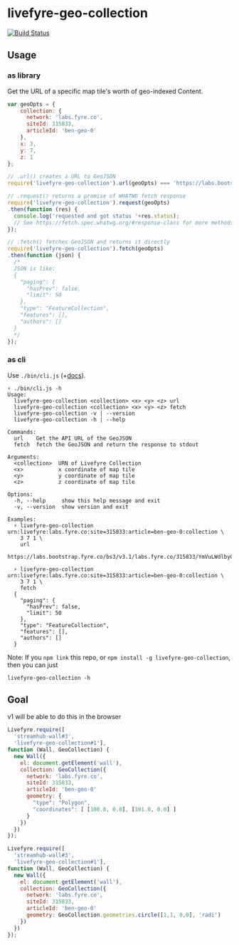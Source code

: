 # livefyre-geo-collection

[![Build Status](https://travis-ci.org/gobengo/livefyre-geo-collection.svg?branch=master)](https://travis-ci.org/gobengo/livefyre-geo-collection)

## Usage

### as library

Get the URL of a specific map tile's worth of geo-indexed Content.

```javascript
var geoOpts = {
    collection: {
      network: 'labs.fyre.co',
      siteId: 315833,
      articleId: 'ben-geo-0'
    },
    x: 3,
    y: 7,
    z: 1
};

// .url() creates a URL to GeoJSON
require('livefyre-geo-collection').url(geoOpts) === 'https://labs.bootstrap.fyre.co/bs3/v3.1/labs.fyre.co/315833/YmVuLWdlby0w/geojson/3/7/1.json';

// .request() returns a promise of WHATWG fetch response
require('livefyre-geo-collection').request(geoOpts)
.then(function (res) {
  console.log('requested and got status '+res.status);
  // See https://fetch.spec.whatwg.org/#response-class for more methods
});

// .fetch() fetches GeoJSON and returns it directly
require('livefyre-geo-collection').fetch(geoOpts)
.then(function (json) {
  /*
  JSON is like:
  {
    "paging": {
      "hasPrev": false,
      "limit": 50
    },
    "type": "FeatureCollection",
    "features": [],
    "authors": []
  }
  */
});
```

### as cli

Use `./bin/cli.js` (+[docs](./bin/doc.txt)).

```
⚡ ./bin/cli.js -h
Usage:
  livefyre-geo-collection <collection> <x> <y> <z> url
  livefyre-geo-collection <collection> <x> <y> <z> fetch
  livefyre-geo-collection -v | --version
  livefyre-geo-collection -h | --help

Commands:
  url    Get the API URL of the GeoJSON
  fetch  fetch the GeoJSON and return the response to stdout

Arguments:
  <collection>  URN of Livefyre Collection
  <x>           x coordinate of map tile
  <y>           y coordinate of map tile
  <z>           z coordinate of map tile

Options:
  -h, --help     show this help message and exit
  -v, --version  show version and exit

Examples:
  ⚡ livefyre-geo-collection urn:livefyre:labs.fyre.co:site=315833:article=ben-geo-0:collection \
    3 7 1 \
    url
  https://labs.bootstrap.fyre.co/bs3/v3.1/labs.fyre.co/315833/YmVuLWdlby0w/geojson/3/7/1.json

  ⚡ livefyre-geo-collection urn:livefyre:labs.fyre.co:site=315833:article=ben-geo-0:collection \
    3 7 1 \
    fetch
  {
    "paging": {
      "hasPrev": false,
      "limit": 50
    },
    "type": "FeatureCollection",
    "features": [],
    "authors": []
  }
```

Note: If you `npm link` this repo, or `npm install -g livefyre-geo-collection`, then you can just

```
livefyre-geo-collection -h
```

## Goal

v1 will be able to do this in the browser

```javascript
Livefyre.require([
  'streamhub-wall#3',
  'livefyre-geo-collection#1'],
function (Wall, GeoCollection) {
  new Wall({
    el: document.getElement('wall'),
    collection: GeoCollection({
      network: 'labs.fyre.co',
      siteId: 315833,
      articleId: 'ben-geo-0'
      geometry: {
        "type": "Polygon",
        "coordinates": [ [100.0, 0.0], [101.0, 0.0] ]
      }
    })
  })
});
```

```javascript
Livefyre.require([
  'streamhub-wall#3',
  'livefyre-geo-collection#1'],
function (Wall, GeoCollection) {
  new Wall({
    el: document.getElement('wall'),
    collection: GeoCollection({
      network: 'labs.fyre.co',
      siteId: 315833,
      articleId: 'ben-geo-0'
      geometry: GeoCollection.geometries.circle([1,1, 0,0], 'radi')
    })
  })
});
```

